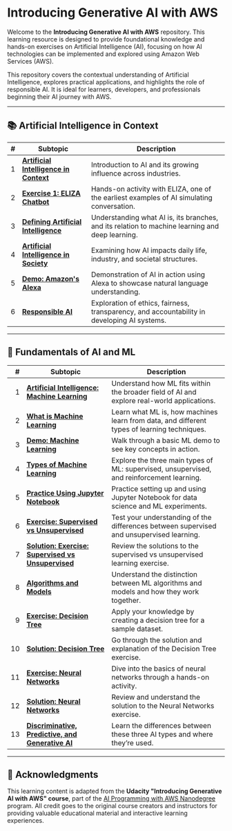 # Introducing Generative AI with AWS

Welcome to the **Introducing Generative AI with AWS** repository. This learning resource is designed to provide foundational knowledge and hands-on exercises on Artificial Intelligence (AI), focusing on how AI technologies can be implemented and explored using Amazon Web Services (AWS).

This repository covers the contextual understanding of Artificial Intelligence, explores practical applications, and highlights the role of responsible AI. It is ideal for learners, developers, and professionals beginning their AI journey with AWS.

---

## 📚 Artificial Intelligence in Context

| **#** | **Subtopic** | **Description** |
|------:|--------------|-----------------|
| 1      | [**Artificial Intelligence in Context**](IntroductionToAI.md) | Introduction to AI and its growing influence across industries. |
| 2      | [**Exercise 1: ELIZA Chatbot**](Exercise1-Eliza.md) | Hands-on activity with ELIZA, one of the earliest examples of AI simulating conversation. |
| 3      | [**Defining Artificial Intelligence**](DefiningAI.md) | Understanding what AI is, its branches, and its relation to machine learning and deep learning. |
| 4      | [**Artificial Intelligence in Society**](AIInSociety.md) | Examining how AI impacts daily life, industry, and societal structures. |
| 5      | [**Demo: Amazon's Alexa**](Demo-Alexa.md) | Demonstration of AI in action using Alexa to showcase natural language understanding. |
| 6      | [**Responsible AI**](ResponsibleAI.md) | Exploration of ethics, fairness, transparency, and accountability in developing AI systems. |

---

## 📘 Fundamentals of AI and ML

| **#** | **Subtopic** | **Description** |
|------:|--------------|-----------------|
| 1 | [**Artificial Intelligence: Machine Learning**](MachineLearningIntro.md) | Understand how ML fits within the broader field of AI and explore real-world applications. |
| 2 | [**What is Machine Learning**](MachineLearning.md) | Learn what ML is, how machines learn from data, and different types of learning techniques. |
| 3 | [**Demo: Machine Learning**](MachineLearningDemo.md) | Walk through a basic ML demo to see key concepts in action. |
| 4 | [**Types of Machine Learning**](TypesOfML.md) | Explore the three main types of ML: supervised, unsupervised, and reinforcement learning. |
| 5 | [**Practice Using Jupyter Notebook**](PracticeUsingJupyter.md) | Practice setting up and using Jupyter Notebook for data science and ML experiments. |
| 6 | [**Exercise: Supervised vs Unsupervised**](Exercise2-SupervisedAndUnsupervised.md) | Test your understanding of the differences between supervised and unsupervised learning. |
| 7 | [**Solution: Exercise: Supervised vs Unsupervised**](SolutionExercise2.md) | Review the solutions to the supervised vs unsupervised learning exercise. |
| 8 | [**Algorithms and Models**](AlgorithmsAndModel.md) | Understand the distinction between ML algorithms and models and how they work together. |
| 9 | [**Exercise: Decision Tree**](Exercise3-DecisionTree.md) | Apply your knowledge by creating a decision tree for a sample dataset. |
|10 | [**Solution: Decision Tree**](SolutionExercise3.md) | Go through the solution and explanation of the Decision Tree exercise. |
|11 | [**Exercise: Neural Networks**](Exercise4-NueralNetwork.md) | Dive into the basics of neural networks through a hands-on activity. |
|12 | [**Solution: Neural Networks**](SolutionExercise4.md) | Review and understand the solution to the Neural Networks exercise. |
|13 | [**Discriminative, Predictive, and Generative AI**](Discriminative%20Predictive%20Generative%20AI.md) | Learn the differences between these three AI types and where they’re used. |

---

## 🙏 Acknowledgments

This learning content is adapted from the **Udacity "Introducing Generative AI with AWS" course**, part of the [AI Programming with AWS Nanodegree](https://www.udacity.com/) program. All credit goes to the original course creators and instructors for providing valuable educational material and interactive learning experiences.

